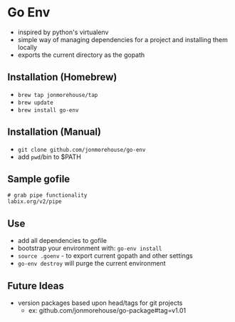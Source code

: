 Go Env
======

* inspired by python's virtualenv
* simple way of managing dependencies for a project and installing them locally
* exports the current directory as the gopath

Installation (Homebrew)
-----------------------

* `brew tap jonmorehouse/tap`
* `brew update`
* `brew install go-env`

Installation (Manual)
---------------------

* `git clone github.com/jonmorehouse/go-env` 
* add `pwd`/bin to $PATH

Sample gofile
-------------

```
# grab pipe functionality
labix.org/v2/pipe
```

Use
---

* add all dependencies to gofile 
* bootstrap your environment with: `go-env install`
* `source .goenv` - to export current gopath and other settings
* `go-env destroy` will purge the current environment

Future Ideas
------------

* version packages based upon head/tags for git projects
  * ex: github.com/jonmorehouse/go-package#tag=v1.01 





